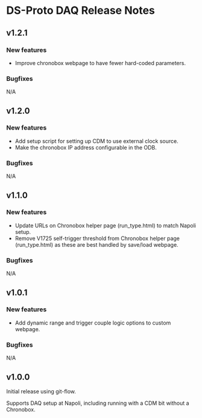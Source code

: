 # DS-Proto DAQ Release Notes

## v1.2.1

### New features

* Improve chronobox webpage to have fewer hard-coded parameters.

### Bugfixes

N/A


## v1.2.0

### New features

* Add setup script for setting up CDM to use external clock source.
* Make the chronobox IP address configurable in the ODB.

### Bugfixes

N/A


## v1.1.0

### New features

* Update URLs on Chronobox helper page (run_type.html) to match Napoli setup.
* Remove V1725 self-trigger threshold from Chronobox helper page (run_type.html) as these are best handled by save/load webpage.

### Bugfixes

N/A


## v1.0.1

### New features

* Add dynamic range and trigger couple logic options to custom webpage.

### Bugfixes

N/A


## v1.0.0

Initial release using git-flow.

Supports DAQ setup at Napoli, including running with a CDM bit without a Chronobox.